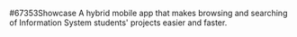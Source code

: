#67353Showcase
A hybrid mobile app that makes browsing and searching of Information System students' projects easier and faster.
